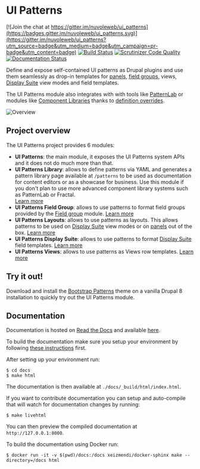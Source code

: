 # UI Patterns

[![Join the chat at https://gitter.im/nuvoleweb/ui_patterns](https://badges.gitter.im/nuvoleweb/ui_patterns.svg)](https://gitter.im/nuvoleweb/ui_patterns?utm_source=badge&utm_medium=badge&utm_campaign=pr-badge&utm_content=badge)
[![Build Status](https://travis-ci.org/nuvoleweb/ui_patterns.svg?branch=8.x-1.x)](https://travis-ci.org/nuvoleweb/ui_patterns)
[![Scrutinizer Code Quality](https://scrutinizer-ci.com/g/nuvoleweb/ui_patterns/badges/quality-score.png?b=8.x-1.x)](https://scrutinizer-ci.com/g/nuvoleweb/ui_patterns/?branch=8.x-1.x)
[![Documentation Status](https://readthedocs.org/projects/ui-patterns/badge/?version=8.x-1.x)](http://ui-patterns.readthedocs.io/en/8.x-1.x/?badge=8.x-1.x)

Define and expose self-contained UI patterns as Drupal plugins and use them seamlessly as drop-in templates for 
[panels](https://www.drupal.org/project/panels), [field groups](https://www.drupal.org/project/field_group), views,
[Display Suite](https://www.drupal.org/project/ds) view modes and field templates. 

The UI Patterns module also integrates with with tools like [PatternLab](http://patternlab.io/) or modules like 
[Component Libraries](https://www.drupal.org/project/components) thanks to 
[definition overrides](http://ui-patterns.readthedocs.io/en/8.x-1.x/content/patterns-definition.html#override-patterns-behavior).

![Overview](https://raw.githubusercontent.com/nuvoleweb/ui_patterns/8.x-1.x/docs/images/patterns-overview.png)

## Project overview

The UI Patterns project provides 6 modules:

- **UI Patterns**: the main module, it exposes the UI Patterns system APIs and it does not do much more than that.
- **UI Patterns Library**: allows to define patterns via YAML and generates a pattern library page available at `/patterns`
  to be used as documentation for content editors or as a showcase for business. Use this module if you don't plan to
  use more advanced component library systems such as PatternLab or Fractal.  
  [Learn more](http://ui-patterns.readthedocs.io/en/8.x-1.x/content/patterns-definition.html)
- **UI Patterns Field Group**: allows to use patterns to format field groups provided by the
  [Field group](https://www.drupal.org/project/field_group) module.
  [Learn more](http://ui-patterns.readthedocs.io/en/8.x-1.x/content/field-group.html)
- **UI Patterns Layouts**: allows to use patterns as layouts. This allows patterns to be used on
  [Display Suite](https://www.drupal.org/project/ds) view modes or on [panels](https://www.drupal.org/project/panels) 
  out of the box. [Learn more](http://ui-patterns.readthedocs.io/en/8.x-1.x/content/layout-plugin.html)
- **UI Patterns Display Suite**: allows to use patterns to format [Display Suite](https://www.drupal.org/project/ds)
  field templates. [Learn more](http://ui-patterns.readthedocs.io/en/8.x-1.x/content/field-templates.html)
- **UI Patterns Views**: allows to use patterns as Views row templates.
  [Learn more](http://ui-patterns.readthedocs.io/en/8.x-1.x/content/views.html)

## Try it out!

Download and install the [Bootstrap Patterns](https://github.com/nuvoleweb/bootstrap_patterns) theme on a vanilla Drupal
8 installation to quickly try out the UI Patterns module.


## Documentation

Documentation is hosted on [Read the Docs](https://readthedocs.org/) and available [here](http://ui-patterns.readthedocs.io/en/8.x-1.x).

To build the documentation make sure you setup your environment by following
[these instructions](http://read-the-docs.readthedocs.io/en/latest/) first.

After setting up your environment run:

```
$ cd docs
$ make html
```

The documentation is then available at ``./docs/_build/html/index.html``.

If you want to contribute documentation you can setup and auto-compile that will watch for documentation changes by running:

```
$ make livehtml
```

You can then preview the compiled documentation at ``http://127.0.0.1:8000``.

To build the documentation using Docker run:

```
$ docker run -it -v $(pwd)/docs:/docs xeizmendi/docker-sphinx make --directory=/docs html
```
